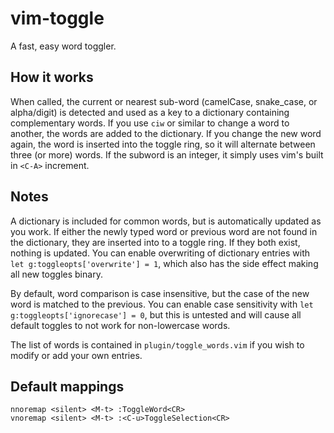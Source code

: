 # vim-toggle
A fast, easy word toggler.

## How it works
When called, the current or nearest sub-word (camelCase, snake_case, or alpha/digit) is detected and used as a key to a dictionary containing complementary words. If you use `ciw` or similar to change a word to another, the words are added to the dictionary. If you change the new word again, the word is inserted into the toggle ring, so it will alternate between three (or more) words. If the subword is an integer, it simply uses vim's built in `<C-A>` increment.

## Notes
A dictionary is included for common words, but is automatically updated as you work. If either the newly typed word or previous word are not found in the dictionary, they are inserted into to a toggle ring. If they both exist, nothing is updated. You can enable overwriting of dictionary entries with `let g:toggleopts['overwrite'] = 1`, which also has the side effect making all new toggles binary.

By default, word comparison is case insensitive, but the case of the new word is matched to the previous. You can enable case sensitivity with `let g:toggleopts['ignorecase'] = 0`, but this is untested and will cause all default toggles to not work for non-lowercase words.

The list of words is contained in `plugin/toggle_words.vim` if you wish to modify or add your own entries.

## Default mappings

    nnoremap <silent> <M-t> :ToggleWord<CR>
    vnoremap <silent> <M-t> :<C-u>ToggleSelection<CR>
